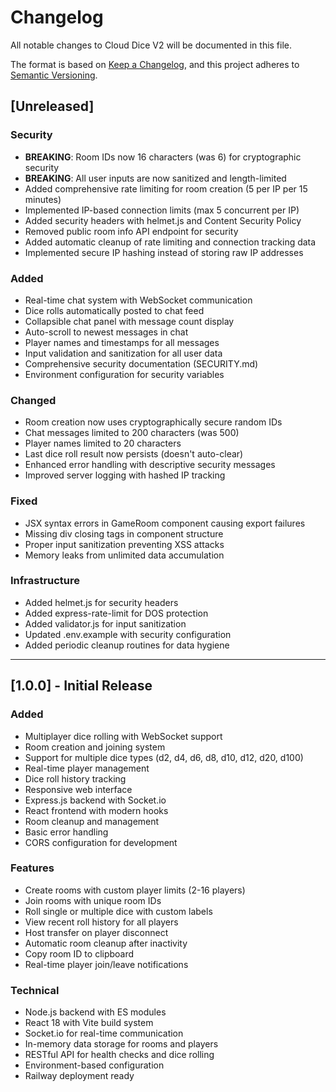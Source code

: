# Changelog

All notable changes to Cloud Dice V2 will be documented in this file.

The format is based on [Keep a Changelog](https://keepachangelog.com/en/1.0.0/),
and this project adheres to [Semantic Versioning](https://semver.org/spec/v2.0.0.html).

## [Unreleased]

### Security
- **BREAKING**: Room IDs now 16 characters (was 6) for cryptographic security
- **BREAKING**: All user inputs are now sanitized and length-limited
- Added comprehensive rate limiting for room creation (5 per IP per 15 minutes)
- Implemented IP-based connection limits (max 5 concurrent per IP)
- Added security headers with helmet.js and Content Security Policy
- Removed public room info API endpoint for security
- Added automatic cleanup of rate limiting and connection tracking data
- Implemented secure IP hashing instead of storing raw IP addresses

### Added
- Real-time chat system with WebSocket communication
- Dice rolls automatically posted to chat feed
- Collapsible chat panel with message count display
- Auto-scroll to newest messages in chat
- Player names and timestamps for all messages
- Input validation and sanitization for all user data
- Comprehensive security documentation (SECURITY.md)
- Environment configuration for security variables

### Changed
- Room creation now uses cryptographically secure random IDs
- Chat messages limited to 200 characters (was 500)
- Player names limited to 20 characters
- Last dice roll result now persists (doesn't auto-clear)
- Enhanced error handling with descriptive security messages
- Improved server logging with hashed IP tracking

### Fixed
- JSX syntax errors in GameRoom component causing export failures
- Missing div closing tags in component structure
- Proper input sanitization preventing XSS attacks
- Memory leaks from unlimited data accumulation

### Infrastructure
- Added helmet.js for security headers
- Added express-rate-limit for DOS protection  
- Added validator.js for input sanitization
- Updated .env.example with security configuration
- Added periodic cleanup routines for data hygiene

---

## [1.0.0] - Initial Release

### Added
- Multiplayer dice rolling with WebSocket support
- Room creation and joining system
- Support for multiple dice types (d2, d4, d6, d8, d10, d12, d20, d100)
- Real-time player management
- Dice roll history tracking
- Responsive web interface
- Express.js backend with Socket.io
- React frontend with modern hooks
- Room cleanup and management
- Basic error handling
- CORS configuration for development

### Features
- Create rooms with custom player limits (2-16 players)
- Join rooms with unique room IDs  
- Roll single or multiple dice with custom labels
- View recent roll history for all players
- Host transfer on player disconnect
- Automatic room cleanup after inactivity
- Copy room ID to clipboard
- Real-time player join/leave notifications

### Technical
- Node.js backend with ES modules
- React 18 with Vite build system
- Socket.io for real-time communication
- In-memory data storage for rooms and players
- RESTful API for health checks and dice rolling
- Environment-based configuration
- Railway deployment ready